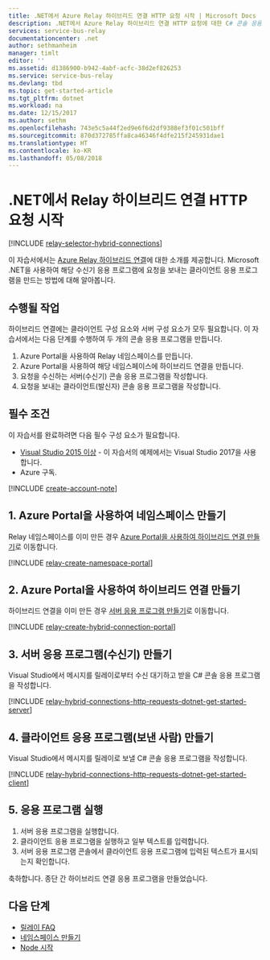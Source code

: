 ```yaml
---
title: .NET에서 Azure Relay 하이브리드 연결 HTTP 요청 시작 | Microsoft Docs
description: .NET에서 Azure Relay 하이브리드 연결 HTTP 요청에 대한 C# 콘솔 응용 프로그램을 작성합니다.
services: service-bus-relay
documentationcenter: .net
author: sethmanheim
manager: timlt
editor: ''
ms.assetid: d1386900-b942-4abf-acfc-38d2ef826253
ms.service: service-bus-relay
ms.devlang: tbd
ms.topic: get-started-article
ms.tgt_pltfrm: dotnet
ms.workload: na
ms.date: 12/15/2017
ms.author: sethm
ms.openlocfilehash: 743e5c5a44f2ed9e6f6d2df9388ef3f01c501bff
ms.sourcegitcommit: 870d372785ffa8ca46346f4dfe215f245931dae1
ms.translationtype: HT
ms.contentlocale: ko-KR
ms.lasthandoff: 05/08/2018
---
```

# <a name="get-started-with-relay-hybrid-connections-http-requests-in-net"></a>.NET에서 Relay 하이브리드 연결 HTTP 요청 시작
[!INCLUDE [relay-selector-hybrid-connections](../../includes/relay-selector-hybrid-connections.md)]

이 자습서에서는 [Azure Relay 하이브리드 연결](relay-what-is-it.md#hybrid-connections)에 대한 소개를 제공합니다. Microsoft .NET을 사용하여 해당 수신기 응용 프로그램에 요청을 보내는 클라이언트 응용 프로그램을 만드는 방법에 대해 알아봅니다. 

## <a name="what-will-be-accomplished"></a>수행될 작업
하이브리드 연결에는 클라이언트 구성 요소와 서버 구성 요소가 모두 필요합니다. 이 자습서에서는 다음 단계를 수행하여 두 개의 콘솔 응용 프로그램을 만듭니다.

1. Azure Portal을 사용하여 Relay 네임스페이스를 만듭니다.
2. Azure Portal을 사용하여 해당 네임스페이스에 하이브리드 연결을 만듭니다.
3. 요청을 수신하는 서버(수신기) 콘솔 응용 프로그램을 작성합니다.
4. 요청을 보내는 클라이언트(발신자) 콘솔 응용 프로그램을 작성합니다.

## <a name="prerequisites"></a>필수 조건

이 자습서를 완료하려면 다음 필수 구성 요소가 필요합니다.

* [Visual Studio 2015 이상](http://www.visualstudio.com) - 이 자습서의 예제에서는 Visual Studio 2017을 사용합니다.
* Azure 구독.

[!INCLUDE [create-account-note](../../includes/create-account-note.md)]

## <a name="1-create-a-namespace-by-using-the-azure-portal"></a>1. Azure Portal을 사용하여 네임스페이스 만들기
Relay 네임스페이스를 이미 만든 경우 [Azure Portal을 사용하여 하이브리드 연결 만들기](#2-create-a-hybrid-connection-using-the-azure-portal)로 이동합니다.

[!INCLUDE [relay-create-namespace-portal](../../includes/relay-create-namespace-portal.md)]

## <a name="2-create-a-hybrid-connection-by-using-the-azure-portal"></a>2. Azure Portal을 사용하여 하이브리드 연결 만들기
하이브리드 연결을 이미 만든 경우 [서버 응용 프로그램 만들기](#3-create-a-server-application-listener)로 이동합니다.

[!INCLUDE [relay-create-hybrid-connection-portal](../../includes/relay-create-hybrid-connection-portal.md)]

## <a name="3-create-a-server-application-listener"></a>3. 서버 응용 프로그램(수신기) 만들기
Visual Studio에서 메시지를 릴레이로부터 수신 대기하고 받을 C# 콘솔 응용 프로그램을 작성합니다.

[!INCLUDE [relay-hybrid-connections-http-requests-dotnet-get-started-server](../../includes/relay-hybrid-connections-http-requests-dotnet-get-started-server.md)]

## <a name="4-create-a-client-application-sender"></a>4. 클라이언트 응용 프로그램(보낸 사람) 만들기
Visual Studio에서 메시지를 릴레이로 보낼 C# 콘솔 응용 프로그램을 작성합니다.

[!INCLUDE [relay-hybrid-connections-http-requests-dotnet-get-started-client](../../includes/relay-hybrid-connections-http-requests-dotnet-get-started-client.md)]

## <a name="5-run-the-applications"></a>5. 응용 프로그램 실행
1. 서버 응용 프로그램을 실행합니다.
2. 클라이언트 응용 프로그램을 실행하고 일부 텍스트를 입력합니다.
3. 서버 응용 프로그램 콘솔에서 클라이언트 응용 프로그램에 입력된 텍스트가 표시되는지 확인합니다.

축하합니다. 종단 간 하이브리드 연결 응용 프로그램을 만들었습니다.

## <a name="next-steps"></a>다음 단계

* [릴레이 FAQ](relay-faq.md)
* [네임스페이스 만들기](relay-create-namespace-portal.md)
* [Node 시작](relay-hybrid-connections-node-get-started.md)

